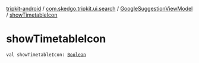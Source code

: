 [tripkit-android](../../index.md) / [com.skedgo.tripkit.ui.search](../index.md) / [GoogleSuggestionViewModel](index.md) / [showTimetableIcon](./show-timetable-icon.md)

# showTimetableIcon

`val showTimetableIcon: `[`Boolean`](https://kotlinlang.org/api/latest/jvm/stdlib/kotlin/-boolean/index.html)